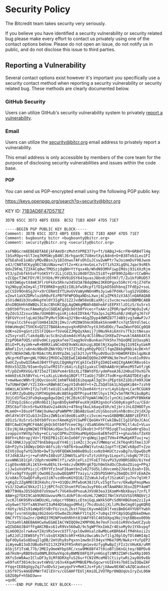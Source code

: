 # Security Policy

The Bitcredit team takes security very seriously.

If you believe you have identified a security vulnerability or security related bug please make every effort to contact us privately using one of the contact options below. Please do not open an issue, do not notify us in public, and do not disclose this issue to third parties.

## Reporting a Vulnerability

Several contact options exist however it's important you specifically use a security contact method when reporting a security vulnerability or security related bug. These methods are clearly documented below.

### GitHub Security

Users can utilize GitHub's security vulnerability system to privately [report a vulnerability](https://github.com/BitcreditProtocol/.github/security/advisories/new
).

### Email

Users can utilize the [security@bitcr.org](mailto:security@bitcr.org) email address to privately report a vulnerability. 

This email address is only accessible by members of the core team for the purpose of disclosing security vulnerabilities and issues within the code base.

#### PGP
You can send us PGP-encrypted email using the following PGP public key:

https://keys.openpgp.org/search?q=security@bitcr.org


KEY ID: [71B3AD6F47D571E7](https://keys.openpgp.org/search?q=71B3AD6F47D571E7)

```
3D7B 65CC 3D73 4BF5 EEE6  BC52 71B3 AD6F 47D5 71E7
```



```
-----BEGIN PGP PUBLIC KEY BLOCK-----
Comment: 3D7B 65CC 3D73 4BF5 EEE6  BC52 71B3 AD6F 47D5 71E7
Comment: bugbounty bitcr <bugbounty@bitcr.org>
Comment: security@bitcr.org <security@bitcr.org>

xsFNBGcrm8EBEADTAbEjkFAmVDrzMvhtVPRE377y+ft/UABqJ+6crFN+6RB4TlHq
lbSxR9pv+blTJeq7KMSWcyB4NlJ6rhgan9C7U8mvtXyLN4n6+D+B38Teb1Leu1FI
Q7bEahxE1oAD/yMQvBBsnJy18Idnwu7AFvDhIuJCsw2wWPtr7wJoimmDuY98Jwxm
x4J/CN8TdCKyg9EC5BiUNau+wtYl2x+KcarmvGoLx7vIf1zh2XLgQhLJqac9sREh
QdvZ9FmLTZ3X4Cq0wcTMOSzjdqBH+YtYqsx4b/WhdN93MhFiwpIMdsj93iXXzRjm
Vt3/pZnbfkhSvFYoSK5Yfr2LLjCdIL5LU0d0fZUsI5i8T+y8FB9hZp4brrCCwBHv
vZCQpcTJWCFDY/Rl3YXbk/MYzHV9iDSY643qvasJ8bn0jO5YH7/T/Zu1kfURUD57
ts8X5WGgvtX4mK3FlrUFkXx5Rkrw345U3A7BdqQNm23KKOPgxx5SRcYCr6jZ7dfm
Vq2NbygCmImy4ljTFE8RKD+gq92zI8LbfwSRcpf1fDIpkD5bUhbnqITFdEp2+soL
pCCS5V9On8SgJV+x9rCERmtEYTLHvGVVaWyHNOnHMs3yiw67Pd4krlugS2VGDBGc
xZewt1aVXZDMvluzbR0uFEzPBf9FWPQOqaNDsLXwxj4CyZPK9JzX3A3lnQARAQAB
zSVidWdib3VudHkgYml0Y3IgPGJ1Z2JvdW50eUBiaXRjci5vcmc+wsGXBBMBCABB
AhsDBQkHhh8WBQsJCAcCBhUKCQgLAgQWAgMBAh4BAheAFiEEPXtlzD1zS/Xu5rxS
cbOtb0fVcecFAmeKgSsCGQEACgkQcbOtb0fVcec+TxAArzZPOR/qwFdtWpOuIvK/
0yZdcGJZzxuxSNe/UUH6BVvginKji4oEIDYA4/TUaJpsJq2RSahB/zHEpFgJ67sF
tBFGVYcntlqLmU38aTPyMvt5OK+q32YBe+AGgZDyp4dWMZ87TJ4B9jvg3aWwPJv7
FVnpxlCc5FesqVlbH8418Z8jIHvJ/vMZ0W3hmcKO0akSknmHRfcn7qt5bYdl5eLc
bbWuHeqkCT5HCKvQZIZ7BA6AsmvpvqXnRDh07nytXJHSdDOc/TwaZWanFQGCg0Q8
OdK+o2U+qGntzI5lFIQ6x+fSVoGEZJMpQyXAmij7j0Nu9k4i6XnYs7Tk2ctNesav
xZ5xyrxdl/lakdq4B/acSc8n2uEom4dcHtAy4CSl0NuzIHXEwZV+wukl6A664Xl6
ZzpPO6AfUQ5/aVDvdmCiygqkafee7Iaqg9oVxBun6an7Vk5hx7hQoQRE1U3aspN1
BSiO+PL4yiHk+wR+B0RXiaNCnOXE9vWXcAUnzgL8Q6lNjXapOe19g11U9IkyUakM
ARmFiIst/u6n4s9BoOhZNkYOO/YtO7Z7xRiyHhQyPDCClfqmZBkbgRNb14cDK+hf
QhTcNOkH3Wb/BrRbActRL8V0YpZmLjqlb2tJyVfRyu0VDucDrHbWORFEDslqpNs8
yNcprKdTqm+gWLYONXzIMVDCwZQEEwEIAD4WIQQ9e2XMPXNL9e7mvFJxs61vR9Vx
5wUCZyubwQIbAwUJB4YfFgULCQgHAgYVCgkICwIEFgIDAQIeAQIXgAAKCRBxs61v
R9Vx53ZZD/9Iom+DyGlwfMISTrz64irLEg51yaksClH8hAABrHjWhmzM5TwVf/gK
Vf/pDZnMXVGG/B7I5e2TI8kPxm4rEOzXLzTBWYdfO/ydmPeeA36J2H0ud7OvXG7k
m4mkEs6Jk5BVYxLr+LuXLyLLWx6q1BQFlfTIaGbj7SBYJTodK+qzdGAQTDEdjqEx
t+mwHwecWNhrEjOQvcUosXC1mhWTkbBI6ibqapAl3gC9+iPEptbXZiDbiFm9XJGW
Tw7UNmFQWF/YZi3Xk+sRBWh8CCegzVIdh46Y+t+ZLZSQdlbk1LhQq6KiB4+7zzh9
U6WzLACkhM+If2u7sRlteUiECsa61KJCFhZee04XrtzrxrL4yb1dp+LCarRCGUA9
4rCdRtZyDuD0yJSM7HUg94uBcABSkgdDTPcpu4tNtlhyx17K2v5mfRKfKibuBpRi
3UjCd3fGe23Fu9qkagp8gwIQmIj9C2BzkC07VpWAlHWJIclynCKi1mGdPVFBNkKW
fJlDVpIcE6ccyORn9bI1jbpnBVDykHP8FeuX9jKEMJgnUcFx560yKsgHfcu/CEdr
ZR5C6aflOcn5r6wXX0aUv2a4kUkz+4T6ngfAxLk6aqvEUh/mIjbrzJnLOZH0DTyn
MLmmO++I0so9fTAWjOuHwzqPaWNPMr2BbABzGumlzUjGbozoXsnhBc0nc2VjdXJp
dHlAYml0Y3Iub3JnIDxzZWN1cml0eUBiaXRjci5vcmc+wsGXBBMBCABBFiEEPXtl
zD1zS/Xu5rxScbOtb0fVcecFAmeKgSYCGwMFCQeGHxYFCwkIBwICIgIGFQoJCAsC
BBYCAwECHgMCF4AACgkQcbOtb0fVceeC9g//dSaNS6HxYGiaYP07KLtl4uI+VLuv
CEojNjXAzg9W2WIfFNI0AidQac5ulbsYK1Okobt3+F5ffR5zqETso2qGeNrq5bu1
ivappznYWVXp7eby+eCi/vpCQPKuZtEHaaMdp6Qax6aENfeOTI++ghau56sfZeXU
B8Fh+LRdropjVU+lfEKEPB1sIC4nIo60fjVrqUWqi1qmITVHx4YMwKpKRTuuj+wj
FGEJ0NKJJygCUZT9nEb8quuEYV4Ejj1sHZcj3cyeJlMWmqrxCJkT6qnRSTmei3JF
G8+P2yYx16OWycD6UrA6fsi0/rkBT6+buwURW1YutnAiIopYTrE2WCv68pdT+Zze
6IVOjOugfwYQJb9b+DwT3yV0FQEWA3m08eB9uIcxxNz04KUCtzvaBg7o/DpwQbzM
tFJdkBJAz+jr+wFnRPoI88sUfJZHWV5LaFEruTztzUhYgv1LepxYi/obgN/7PJIi
axvWN6181CpF/2OphrmU4MHlYfi/w5hjeFLsIYFoET7duvPU3yU9BRS8DU/6iYed
CigE0xnN8iRi1K5X+Hu0EhLtk+k6czvDKRMrgKfQzh0m5kdOcCDu6oZOiog+PPqJ
cjJw1uVxbPXicjCrERYYFz3naFI6amtbnZv027SU5LldUvcemb2JGetLEoah+IDL
GFFxx9gfYdyg9tjOwU0EZyubwQEQAMfTYaiyi/x2DSPQ5HHYyZ6mQDs3FFzEmAZm
X/o8AsTCGwQDfuRyxUJiN7vzd0noKGYQ18/ZZsWukJvEyfJSzaK4lju7nv7qlHt7
+gKgZc2ZgAMECBIK4uhc/V++O1QDzJMfwboK38J1FLvI5gtTurv/OkwBpFmspMwx
Vs3/32wKuC9kkzIl1JjBPCfnZCShsmtPUlmu3uyF66cxKTAmAMAVJEoxZEPY4eWT
WB7T9H8aJDS5GQh07oVmowfc7VG49x8PnouAJXVd03ea31KomM+NbX8ays7znfLT
8AW+g2fDXI9Cab9UNSUwvwsMktL4UkPl0cnOzHL72WKDI7NnlkVSGVSGtRNQbVj2
JvcKJl6K9SRVxGWDUzKL/o6pcrY0bWzLcEtmjGqLaWXk5OPcSdNYHBGhom2ziIy4
uGy6wet7GYfxAN3hmYI3uM44DSAqgxdMhdj/7hcdUub1jXLlzMcBeCmg0lpgKQRQ
rXUty/bSZs91eWp8StVBrFU/zxzL2kst7UqcCKyvmAQ1KlfxmiBmDG4VYU8YYwbh
bXqrlvvrmSVpBqz8G2doGrOSw0eZbiRWkFY1tq3C+7u0qsIYFC8pSQGgDbkeDHwn
ONCfYT5lGw2nr/QHRQ37MINPVe6hRhht81HAFY8lC465UXpq3NzjVqtBBbeo009b
73zXa4hlABEBAAHCwXwEGAEIACYWIQQ9e2XMPXNL9e7mvFJxs61vR9Vx5wUCZyub
wQIbDAUJB4YfFgAKCRBxs61vR9Vx560wD/9c5gWPfHxImkZr4EsoMy9z1YXkvpqf
SLm6O02olrwAvwYZ4zVRx5evcU3TT/gxlOw9Hsalz8wMbLeKBR6A4lfM4hkoii2s
jaR2Jdl23EW8SFy7YlsbsQtXQN3cbRY+KbkzOwcaNvJvf1lgJ0plOyTOl4WHI4pI
9pFdOyGaSo8DaqIlgDB/2mtUhy8sPqxnn1mw9n3l94yxYM6e70M/Nwkz+YufpEP2
iLWyewB13oDJUBu0xFU21JXZFHJFR5nR4tgm1ev4zfygRwBpIjFIz2cVHuKA/uRM
6Sbj5f1TsWL77b/2MEIyOmeWYbpSRC/xsw9MK8Bf47t0ioBTibKnGLtey/8BPDv8
a67HsN+yRBD9xOa0NMLBXXwVXqc6yBWMEO8FQJFynHGsgTzNM3ZIWFcbwXRp1005
XKfs5oW8AwzICluDF3y3LMf8DRXqfuS26urfCN1VMceM8lCtiiytwRi2ay0U9v8b
w69fuXf3014cbcavtnWVd/z63v4XqwKPMBUEPNuSgcwrnUIEV4s7b8I1wIOQwZAF
FYqq+IE88gUgyZqJ7vdDv5zjweyqxFV+MeK1Js+Fy6/jXAww9EXWCvAZQCau6ezC
Lb5f97Sv4mGBVMWrT4IlEVrv/cGSAHFfEUljKmiOL2VOTRpr0NQUqUsIryZvL06W
G8ZG0pF+h5bD3w==
=qx0C
-----END PGP PUBLIC KEY BLOCK-----
```